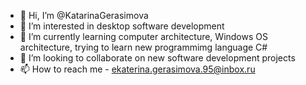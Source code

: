 - 👋 Hi, I’m @KatarinaGerasimova
- 👀 I’m interested in desktop software development
- 🌱 I’m currently learning computer architecture, Windows OS architecture, trying to learn new programmimg language C#  
- 💞️ I’m looking to collaborate on new software development projects
- 📫 How to reach me - ekaterina.gerasimova.95@inbox.ru

<!---
KatarinaGerasimova/KatarinaGerasimova is a ✨ special ✨ repository because its `README.md` (this file) appears on your GitHub profile.
You can click the Preview link to take a look at your changes.
--->
